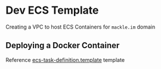# Dev ECS Template

Creating a VPC to host ECS Containers for `mackle.im` domain

## Deploying a Docker Container

Reference [ecs-task-definition.template](../example-templates/ecs-task-definition.template) template
